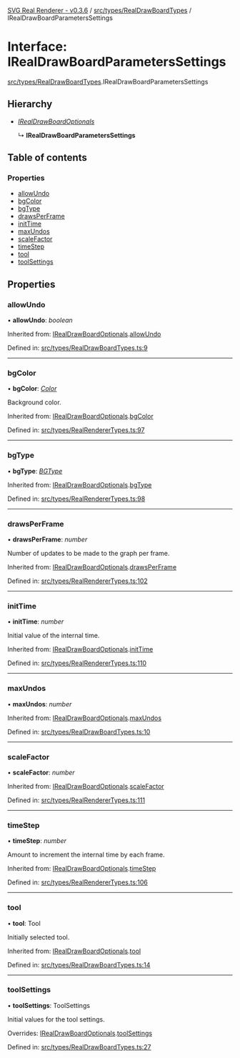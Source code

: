 [SVG Real Renderer - v0.3.6](../docs.md) / [src/types/RealDrawBoardTypes](../modules/src_types_realdrawboardtypes.md) / IRealDrawBoardParametersSettings

# Interface: IRealDrawBoardParametersSettings

[src/types/RealDrawBoardTypes](../modules/src_types_realdrawboardtypes.md).IRealDrawBoardParametersSettings

## Hierarchy

* [*IRealDrawBoardOptionals*](src_types_realdrawboardtypes.irealdrawboardoptionals.md)

  ↳ **IRealDrawBoardParametersSettings**

## Table of contents

### Properties

- [allowUndo](src_types_realdrawboardtypes.irealdrawboardparameterssettings.md#allowundo)
- [bgColor](src_types_realdrawboardtypes.irealdrawboardparameterssettings.md#bgcolor)
- [bgType](src_types_realdrawboardtypes.irealdrawboardparameterssettings.md#bgtype)
- [drawsPerFrame](src_types_realdrawboardtypes.irealdrawboardparameterssettings.md#drawsperframe)
- [initTime](src_types_realdrawboardtypes.irealdrawboardparameterssettings.md#inittime)
- [maxUndos](src_types_realdrawboardtypes.irealdrawboardparameterssettings.md#maxundos)
- [scaleFactor](src_types_realdrawboardtypes.irealdrawboardparameterssettings.md#scalefactor)
- [timeStep](src_types_realdrawboardtypes.irealdrawboardparameterssettings.md#timestep)
- [tool](src_types_realdrawboardtypes.irealdrawboardparameterssettings.md#tool)
- [toolSettings](src_types_realdrawboardtypes.irealdrawboardparameterssettings.md#toolsettings)

## Properties

### allowUndo

• **allowUndo**: *boolean*

Inherited from: [IRealDrawBoardOptionals](src_types_realdrawboardtypes.irealdrawboardoptionals.md).[allowUndo](src_types_realdrawboardtypes.irealdrawboardoptionals.md#allowundo)

Defined in: [src/types/RealDrawBoardTypes.ts:9](https://github.com/HarshKhandeparkar/svg-real-renderer/blob/83d7428/src/types/RealDrawBoardTypes.ts#L9)

___

### bgColor

• **bgColor**: [*Color*](../modules/src_types_realrenderertypes.md#color)

Background color.

Inherited from: [IRealDrawBoardOptionals](src_types_realdrawboardtypes.irealdrawboardoptionals.md).[bgColor](src_types_realdrawboardtypes.irealdrawboardoptionals.md#bgcolor)

Defined in: [src/types/RealRendererTypes.ts:97](https://github.com/HarshKhandeparkar/svg-real-renderer/blob/83d7428/src/types/RealRendererTypes.ts#L97)

___

### bgType

• **bgType**: [*BGType*](../modules/src_types_realrenderertypes.md#bgtype)

Inherited from: [IRealDrawBoardOptionals](src_types_realdrawboardtypes.irealdrawboardoptionals.md).[bgType](src_types_realdrawboardtypes.irealdrawboardoptionals.md#bgtype)

Defined in: [src/types/RealRendererTypes.ts:98](https://github.com/HarshKhandeparkar/svg-real-renderer/blob/83d7428/src/types/RealRendererTypes.ts#L98)

___

### drawsPerFrame

• **drawsPerFrame**: *number*

Number of updates to be made to the graph per frame.

Inherited from: [IRealDrawBoardOptionals](src_types_realdrawboardtypes.irealdrawboardoptionals.md).[drawsPerFrame](src_types_realdrawboardtypes.irealdrawboardoptionals.md#drawsperframe)

Defined in: [src/types/RealRendererTypes.ts:102](https://github.com/HarshKhandeparkar/svg-real-renderer/blob/83d7428/src/types/RealRendererTypes.ts#L102)

___

### initTime

• **initTime**: *number*

Initial value of the internal time.

Inherited from: [IRealDrawBoardOptionals](src_types_realdrawboardtypes.irealdrawboardoptionals.md).[initTime](src_types_realdrawboardtypes.irealdrawboardoptionals.md#inittime)

Defined in: [src/types/RealRendererTypes.ts:110](https://github.com/HarshKhandeparkar/svg-real-renderer/blob/83d7428/src/types/RealRendererTypes.ts#L110)

___

### maxUndos

• **maxUndos**: *number*

Inherited from: [IRealDrawBoardOptionals](src_types_realdrawboardtypes.irealdrawboardoptionals.md).[maxUndos](src_types_realdrawboardtypes.irealdrawboardoptionals.md#maxundos)

Defined in: [src/types/RealDrawBoardTypes.ts:10](https://github.com/HarshKhandeparkar/svg-real-renderer/blob/83d7428/src/types/RealDrawBoardTypes.ts#L10)

___

### scaleFactor

• **scaleFactor**: *number*

Inherited from: [IRealDrawBoardOptionals](src_types_realdrawboardtypes.irealdrawboardoptionals.md).[scaleFactor](src_types_realdrawboardtypes.irealdrawboardoptionals.md#scalefactor)

Defined in: [src/types/RealRendererTypes.ts:111](https://github.com/HarshKhandeparkar/svg-real-renderer/blob/83d7428/src/types/RealRendererTypes.ts#L111)

___

### timeStep

• **timeStep**: *number*

Amount to increment the internal time by each frame.

Inherited from: [IRealDrawBoardOptionals](src_types_realdrawboardtypes.irealdrawboardoptionals.md).[timeStep](src_types_realdrawboardtypes.irealdrawboardoptionals.md#timestep)

Defined in: [src/types/RealRendererTypes.ts:106](https://github.com/HarshKhandeparkar/svg-real-renderer/blob/83d7428/src/types/RealRendererTypes.ts#L106)

___

### tool

• **tool**: Tool

Initially selected tool.

Inherited from: [IRealDrawBoardOptionals](src_types_realdrawboardtypes.irealdrawboardoptionals.md).[tool](src_types_realdrawboardtypes.irealdrawboardoptionals.md#tool)

Defined in: [src/types/RealDrawBoardTypes.ts:14](https://github.com/HarshKhandeparkar/svg-real-renderer/blob/83d7428/src/types/RealDrawBoardTypes.ts#L14)

___

### toolSettings

• **toolSettings**: ToolSettings

Initial values for the tool settings.

Overrides: [IRealDrawBoardOptionals](src_types_realdrawboardtypes.irealdrawboardoptionals.md).[toolSettings](src_types_realdrawboardtypes.irealdrawboardoptionals.md#toolsettings)

Defined in: [src/types/RealDrawBoardTypes.ts:27](https://github.com/HarshKhandeparkar/svg-real-renderer/blob/83d7428/src/types/RealDrawBoardTypes.ts#L27)
